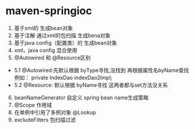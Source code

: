 # maven-springioc
1. 基于xml的  生成bean对象
2. 基于注解 通过xml的包扫描 生成bena对象
3. 基于java config（配置类）的 生成bean对象
4. xml，java config 混合使用
5. @Autowired 和 @Resource区别   
 - 5.1 @Autowired:先默认根据 byType寻找,没找到 再根据属性名byName查找 
例如：  private IndexDao indexDao2Impl; 
 - 5.2 @Resource: 默认根据 byName寻找 这两者都与set方法没关系
6. beanNameGenerator  自定义 spring bean name生成策略
7. @Scope 作用域
8. 在单例中引用了多例对象  @Lookup  
9. excludeFilters  包扫描过滤
